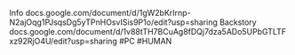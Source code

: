 Info
docs.google.com/document/d/1gW2bKrIrnp-N2ajOqg1PJsqsDg5yTPnHOsvISis9P1o/edit?usp=sharing
Backstory
docs.google.com/document/d/1v88tTH7BCuAg8fDQj7dza5ADo5UPbGTLTFxz92RjO4U/edit?usp=sharing
#PC #HUMAN 